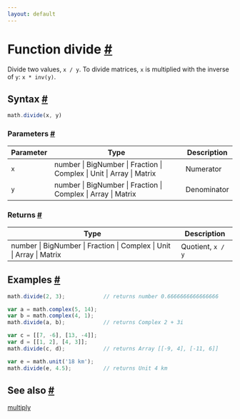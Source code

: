 ```yaml
---
layout: default
---
```


<h1 id="function-divide">Function divide <a href="#function-divide" title="Permalink">#</a></h1>

Divide two values, `x / y`.
To divide matrices, `x` is multiplied with the inverse of `y`: `x * inv(y)`.


<h2 id="syntax">Syntax <a href="#syntax" title="Permalink">#</a></h2>

```js
math.divide(x, y)
```

<h3 id="parameters">Parameters <a href="#parameters" title="Permalink">#</a></h3>

Parameter | Type | Description
--------- | ---- | -----------
`x` | number &#124; BigNumber &#124; Fraction &#124; Complex &#124; Unit &#124; Array &#124; Matrix | Numerator
`y` | number &#124; BigNumber &#124; Fraction &#124; Complex &#124; Array &#124; Matrix | Denominator

<h3 id="returns">Returns <a href="#returns" title="Permalink">#</a></h3>

Type | Description
---- | -----------
number &#124; BigNumber &#124; Fraction &#124; Complex &#124; Unit &#124; Array &#124; Matrix | Quotient, `x / y`


<h2 id="examples">Examples <a href="#examples" title="Permalink">#</a></h2>

```js
math.divide(2, 3);            // returns number 0.6666666666666666

var a = math.complex(5, 14);
var b = math.complex(4, 1);
math.divide(a, b);            // returns Complex 2 + 3i

var c = [[7, -6], [13, -4]];
var d = [[1, 2], [4, 3]];
math.divide(c, d);            // returns Array [[-9, 4], [-11, 6]]

var e = math.unit('18 km');
math.divide(e, 4.5);          // returns Unit 4 km
```


<h2 id="see-also">See also <a href="#see-also" title="Permalink">#</a></h2>

[multiply](multiply.html)


<!-- Note: This file is automatically generated from source code comments. Changes made in this file will be overridden. -->
